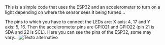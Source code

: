 This is a simple code that uses the ESP32 and an accelerometer to turn on a light depending on where the sensor sees it being turned...

The pins to which you have to connect the LEDs are: X axis: 4, 17 and Y axis: 5, 16.
Then the accelerometer pins are GPIO21 and GPIO22 (pin 21 is SDA and 22 is SCL).
Here you can see the pins of the ESP32, some may vary...
![Texto alternativo]([URL-de-la-imagen](https://images.theengineeringprojects.com/image/webp/2024/03/esp32-pinout.jpg.webp?ssl=1))
